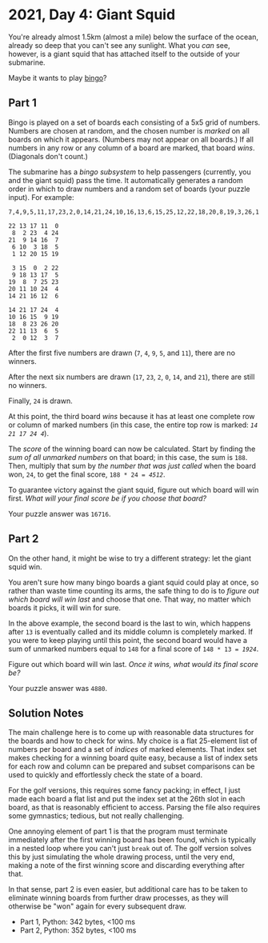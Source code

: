 # 2021, Day 4: Giant Squid

You're already almost 1.5km (almost a mile) below the surface of the ocean, already so deep that you can't see any sunlight. What you _can_ see, however, is a giant squid that has attached itself to the outside of your submarine.

Maybe it wants to play [bingo](https://en.wikipedia.org/wiki/Bingo_(American_version))?

## Part 1

Bingo is played on a set of boards each consisting of a 5x5 grid of numbers. Numbers are chosen at random, and the chosen number is _marked_ on all boards on which it appears. (Numbers may not appear on all boards.) If all numbers in any row or any column of a board are marked, that board _wins_. (Diagonals don't count.)

The submarine has a _bingo subsystem_ to help passengers (currently, you and the giant squid) pass the time. It automatically generates a random order in which to draw numbers and a random set of boards (your puzzle input). For example:

    7,4,9,5,11,17,23,2,0,14,21,24,10,16,13,6,15,25,12,22,18,20,8,19,3,26,1
    
    22 13 17 11  0
     8  2 23  4 24
    21  9 14 16  7
     6 10  3 18  5
     1 12 20 15 19
    
     3 15  0  2 22
     9 18 13 17  5
    19  8  7 25 23
    20 11 10 24  4
    14 21 16 12  6
    
    14 21 17 24  4
    10 16 15  9 19
    18  8 23 26 20
    22 11 13  6  5
     2  0 12  3  7
    

After the first five numbers are drawn (`7`, `4`, `9`, `5`, and `11`), there are no winners.

After the next six numbers are drawn (`17`, `23`, `2`, `0`, `14`, and `21`), there are still no winners.

Finally, `24` is drawn.

At this point, the third board _wins_ because it has at least one complete row or column of marked numbers (in this case, the entire top row is marked: _`14 21 17 24 4`_).

The _score_ of the winning board can now be calculated. Start by finding the _sum of all unmarked numbers_ on that board; in this case, the sum is `188`. Then, multiply that sum by _the number that was just called_ when the board won, `24`, to get the final score, `188 * 24 = `_`4512`_.

To guarantee victory against the giant squid, figure out which board will win first. _What will your final score be if you choose that board?_

Your puzzle answer was `16716`.

## Part 2

On the other hand, it might be wise to try a different strategy: let the giant squid win.

You aren't sure how many bingo boards a giant squid could play at once, so rather than waste time counting its arms, the safe thing to do is to _figure out which board will win last_ and choose that one. That way, no matter which boards it picks, it will win for sure.

In the above example, the second board is the last to win, which happens after `13` is eventually called and its middle column is completely marked. If you were to keep playing until this point, the second board would have a sum of unmarked numbers equal to `148` for a final score of `148 * 13 = `_`1924`_.

Figure out which board will win last. _Once it wins, what would its final score be?_

Your puzzle answer was `4880`.


## Solution Notes

The main challenge here is to come up with reasonable data structures for the boards and how to check for wins. My choice is a flat 25-element list of numbers per board and a set of _indices_ of marked elements. That index set makes checking for a winning board quite easy, because a list of index sets for each row and column can be prepared and subset comparisons can be used to quickly and effortlessly check the state of a board.

For the golf versions, this requires some fancy packing; in effect, I just made each board a flat list and put the index set at the 26th slot in each board, as that is reasonably efficient to access. Parsing the file also requires some gymnastics; tedious, but not really challenging.

One annoying element of part 1 is that the program must terminate immediately after the first winning board has been found, which is typically in a nested loop where you can't just `break` out of. The golf version solves this by just simulating the whole drawing process, until the very end, making a note of the first winning score and discarding everything after that.

In that sense, part 2 is even easier, but additional care has to be taken to eliminate winning boards from further draw processes, as they will otherwise be "won" again for every subsequent draw.

* Part 1, Python: 342 bytes, <100 ms
* Part 2, Python: 352 bytes, <100 ms
